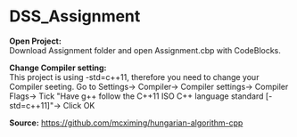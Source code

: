 # DSS_Assignment

**Open Project:**<br />
Download Assignment folder and open Assignment.cbp with CodeBlocks.

**Change Compiler setting:**<br />
This project is using -std=c++11, therefore you need to change your Compiler seeting.
Go to Settings-> Compiler-> Compiler settings-> Compiler Flags-> Tick "Have g++ follow the C++11 ISO C++ language standard [-std=c++11]"-> Click OK

**Source:** https://github.com/mcximing/hungarian-algorithm-cpp
